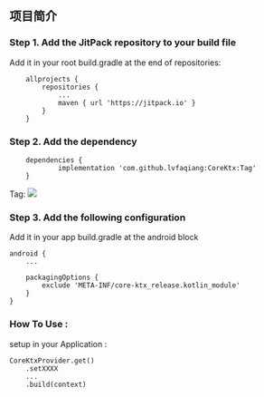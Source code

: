## 项目简介

### Step 1. Add the JitPack repository to your build file

Add it in your root build.gradle at the end of repositories:
```
	allprojects {
		repositories {
			...
			maven { url 'https://jitpack.io' }
		}
	}
```

### Step 2. Add the dependency
```
	dependencies {
	        implementation 'com.github.lvfaqiang:CoreKtx:Tag'
	}
```
Tag: [![](https://jitpack.io/v/lvfaqiang/CoreKtx.svg)](https://jitpack.io/#lvfaqiang/CoreKtx)

### Step 3. Add the following configuration

Add it in your app build.gradle at the android block

```
android {
    ...

    packagingOptions {
        exclude 'META-INF/core-ktx_release.kotlin_module'
    }
}
```
### How To Use :
setup in your Application :
```
CoreKtxProvider.get()
    .setXXXX
    ...
    .build(context)

```